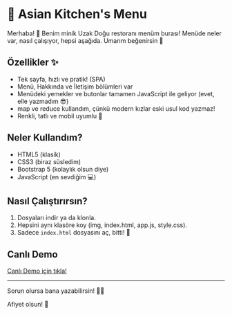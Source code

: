 # 🍜 Asian Kitchen's Menu

Merhaba! 👋 Benim minik Uzak Doğu restoranı menüm burası! Menüde neler var, nasıl çalışıyor, hepsi aşağıda. Umarım beğenirsin 💖

## Özellikler ✨
- Tek sayfa, hızlı ve pratik! (SPA)
- Menü, Hakkında ve İletişim bölümleri var
- Menüdeki yemekler ve butonlar tamamen JavaScript ile geliyor (evet, elle yazmadım 😎)
- map ve reduce kullandım, çünkü modern kızlar eski usul kod yazmaz!
- Renkli, tatlı ve mobil uyumlu 🍱

## Neler Kullandım?
- HTML5 (klasik)
- CSS3 (biraz süsledim)
- Bootstrap 5 (kolaylık olsun diye)
- JavaScript (en sevdiğim 💻)

## Nasıl Çalıştırırsın?
1. Dosyaları indir ya da klonla.
2. Hepsini aynı klasöre koy (img, index.html, app.js, style.css).
3. Sadece `index.html` dosyasını aç, bitti! 🎉

## Canlı Demo
[Canlı Demo için tıkla!](https://asiankitchensozdar.netlify.app)

---

Sorun olursa bana yazabilirsin! 🙋‍♀️

Afiyet olsun! 🥢 